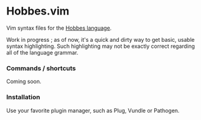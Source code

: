 # Hobbes.vim

Vim syntax files for the [Hobbes language](https://github.com/loganbraga/hobbes).

Work in progress ; as of now, it's a quick and dirty way to get basic, usable syntax highlighting.
Such highlighting may not be exactly correct regarding all of the language grammar.

### Commands / shortcuts

Coming soon.

### Installation

Use your favorite plugin manager, such as Plug, Vundle or Pathogen.

